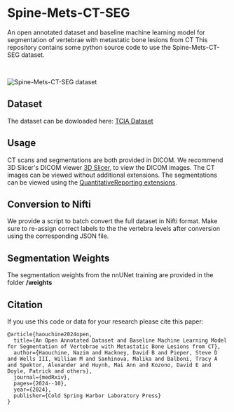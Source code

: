 # Spine-Mets-CT-SEG
An open annotated dataset and baseline machine learning model for segmentation of vertebrae with metastatic bone lesions from CT
This repository contains some python source code to use the Spine-Mets-CT-SEG dataset.

<br />

![Spine-Mets-CT-SEG dataset](https://www.cancerimagingarchive.net/wp-content/uploads/Spine-Mets-CT-SEG_selected_image.png)

## Dataset
The dataset can be dowloaded here: [TCIA Dataset](https://www.cancerimagingarchive.net/collection/spine-mets-ct-seg/) 

## Usage
CT scans and segmentations are both provided in DICOM. We recommend 3D Slicer's DICOM viewer [3D Slicer](https://www.slicer.org), to view the DICOM images. The CT images can be viewed without additional extensions. 
The segmentations can be viewed using the [QuantitativeReporting extensions](https://qiicr.gitbook.io/quantitativereporting-guide/).

## Conversion to Nifti
We provide a script to batch convert the full dataset in Nifti format. Make sure to re-assign correct labels to the the vertebra levels after conversion using the corresponding JSON file. 

## Segmentation Weights
The segmentation weights from the nnUNet training are provided in the folder __/weights__ 

## Citation
If you use this code or data for your research please cite this paper:

```
@article{haouchine2024open,
  title={An Open Annotated Dataset and Baseline Machine Learning Model for Segmentation of Vertebrae with Metastatic Bone Lesions from CT},
  author={Haouchine, Nazim and Hackney, David B and Pieper, Steve D and Wells III, William M and Sanhinova, Malika and Balboni, Tracy A and Spektor, Alexander and Huynh, Mai Ann and Kozono, David E and Doyle, Patrick and others},
  journal={medRxiv},
  pages={2024--10},
  year={2024},
  publisher={Cold Spring Harbor Laboratory Press}
}
```

